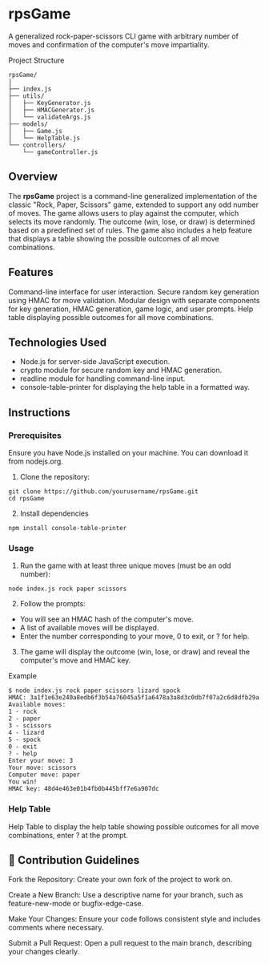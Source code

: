 # rpsGame
A generalized rock-paper-scissors CLI game with arbitrary number of moves and confirmation of the computer's move impartiality.

Project Structure

```
rpsGame/
│
├── index.js
├── utils/
│   ├── KeyGenerator.js
│   ├── HMACGenerator.js
│   └── validateArgs.js
├── models/
│   ├── Game.js
│   └── HelpTable.js
└── controllers/
    └── gameController.js

```

## Overview
The **rpsGame** project is a command-line generalized implementation of the classic "Rock, Paper, Scissors" game, extended to support any odd number of moves.
The game allows users to play against the computer, which selects its move randomly.
The outcome (win, lose, or draw) is determined based on a predefined set of rules.
The game also includes a help feature that displays a table showing the possible outcomes of all move combinations.

## Features
Command-line interface for user interaction.
Secure random key generation using HMAC for move validation.
Modular design with separate components for key generation, HMAC generation, game logic, and user prompts.
Help table displaying possible outcomes for all move combinations.

## Technologies Used
* Node.js for server-side JavaScript execution.
* crypto module for secure random key and HMAC generation.
* readline module for handling command-line input.
* console-table-printer for displaying the help table in a formatted way.

## Instructions
### Prerequisites
Ensure you have Node.js installed on your machine. You can download it from nodejs.org.

1. Clone the repository:
```
git clone https://github.com/yourusername/rpsGame.git
cd rpsGame
```
2. Install dependencies
```
npm install console-table-printer
```

### Usage

1. Run the game with at least three unique moves (must be an odd number):
```
node index.js rock paper scissors
```

2. Follow the prompts:
 * You will see an HMAC hash of the computer's move.
 * A list of available moves will be displayed.
 * Enter the number corresponding to your move, 0 to exit, or ? for help.

3. The game will display the outcome (win, lose, or draw) and reveal the computer's move and HMAC key.

Example
```
$ node index.js rock paper scissors lizard spock
HMAC: 3a1f1e63e240a8edb6f3b54a76045a5f1a6478a3a8d3c0db7f07a2c6d8dfb29a
Available moves:
1 - rock
2 - paper
3 - scissors
4 - lizard
5 - spock
0 - exit
? - help
Enter your move: 3
Your move: scissors
Computer move: paper
You win!
HMAC key: 48d4e463e01b4fb0b445bff7e6a907dc
```
### Help Table
Help Table
to display the help table showing possible outcomes for all move combinations, enter ? at the prompt.

## 🤝 Contribution Guidelines
Fork the Repository:
Create your own fork of the project to work on.

Create a New Branch:
Use a descriptive name for your branch, such as feature-new-mode or bugfix-edge-case.

Make Your Changes:
Ensure your code follows consistent style and includes comments where necessary.

Submit a Pull Request:
Open a pull request to the main branch, describing your changes clearly.
